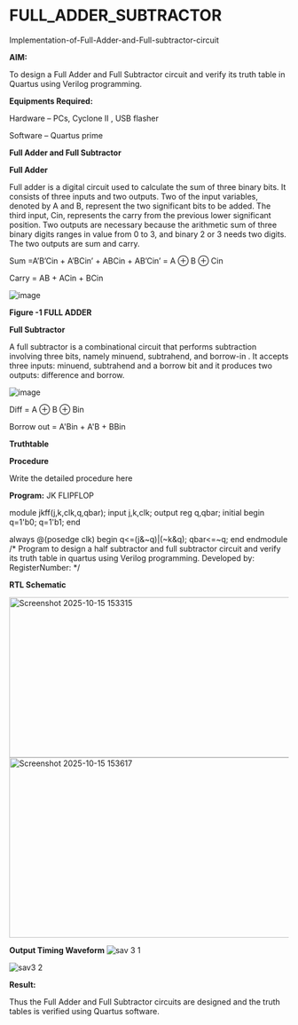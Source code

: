 # FULL_ADDER_SUBTRACTOR

Implementation-of-Full-Adder-and-Full-subtractor-circuit

**AIM:**

To design a Full Adder and Full Subtractor circuit and verify its truth table in Quartus using Verilog programming.

**Equipments Required:**

Hardware – PCs, Cyclone II , USB flasher

Software – Quartus prime

**Full Adder and Full Subtractor**

**Full Adder**

Full adder is a digital circuit used to calculate the sum of three binary bits. It consists of three inputs and two outputs. Two of the input variables, denoted by A and B, represent the two significant bits to be added. The third input, Cin, represents the carry from the previous lower significant position. Two outputs are necessary because the arithmetic sum of three binary digits ranges in value from 0 to 3, and binary 2 or 3 needs two digits. The two outputs are sum and carry.

Sum =A’B’Cin + A’BCin’ + ABCin + AB’Cin’ = A ⊕ B ⊕ Cin 

Carry = AB + ACin + BCin

![image](https://github.com/naavaneetha/FULL_ADDER_SUBTRACTOR/assets/154305477/0f30ba51-5ffb-4198-845f-18e054f675e7)

**Figure -1 FULL ADDER**

**Full Subtractor**

A full subtractor is a combinational circuit that performs subtraction involving three bits, namely minuend, subtrahend, and borrow-in . It accepts three inputs: minuend, subtrahend and a borrow bit and it produces two outputs: difference and borrow.

![image](https://github.com/naavaneetha/FULL_ADDER_SUBTRACTOR/assets/154305477/02b24f51-ab51-4304-9ad6-7b81ffc1ead5)

Diff = A ⊕ B ⊕ Bin 

Borrow out = A'Bin + A'B + BBin

**Truthtable**

**Procedure**

Write the detailed procedure here

**Program:**
JK FLIPFLOP

module jkff(j,k,clk,q,qbar);
input j,k,clk;
output reg q,qbar;
initial 
begin
q=1'b0;
q=1'b1;
end 

always @(posedge clk)
begin 
q<=(j&~q)|(~k&q);
qbar<=~q;
end
endmodule
/* Program to design a half subtractor and full subtractor circuit and verify its truth table in quartus using Verilog programming. Developed by: RegisterNumber:
*/

**RTL Schematic**

<img width="694" height="289" alt="Screenshot 2025-10-15 153315" src="https://github.com/user-attachments/assets/a8071603-e396-4b00-9fb1-43a690a155bb" />
<img width="667" height="325" alt="Screenshot 2025-10-15 153617" src="https://github.com/user-attachments/assets/fd65f419-c9cc-446e-8f25-a7a4844fdf6d" />

**Output Timing Waveform**
![sav 3 1](https://github.com/user-attachments/assets/e6e04687-003a-4174-a4dd-f074678946a1)

![sav3 2](https://github.com/user-attachments/assets/ee3177ea-2caf-4453-a4d2-84ab40214fd0)

**Result:**

Thus the Full Adder and Full Subtractor circuits are designed and the truth tables is verified using Quartus software.



